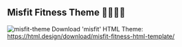 ## Misfit Fitness Theme 🏋️‍♀️🏋️‍♂️
![misfit-theme](https://github.com/tolgahantolu/misfit-fitness-project/assets/68701178/84aceca1-3b16-482a-aea6-498e4e388e9f)
Download 'misfit' HTML Theme: https://html.design/download/misfit-fitness-html-template/
